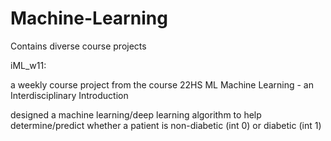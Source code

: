 # Machine-Learning
Contains diverse course projects

iML_w11:

a weekly course project from the course 22HS ML Machine Learning - an Interdisciplinary Introduction

designed a machine learning/deep learning algorithm to help determine/predict whether a patient is non-diabetic (int 0) or diabetic (int 1)




